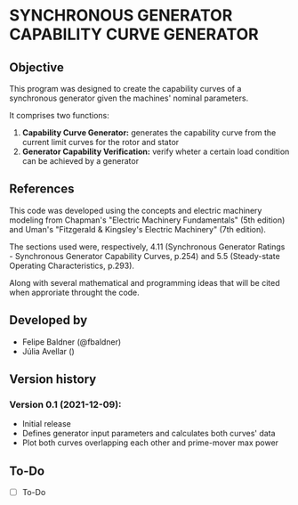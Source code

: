 # SYNCHRONOUS GENERATOR CAPABILITY CURVE GENERATOR
## Objective
This program was designed to create the capability curves of a synchronous generator given the machines' nominal parameters.

It comprises two functions:
1. **Capability Curve Generator:** generates the capability curve from the current limit curves for the rotor and stator
2. **Generator Capability Verification:** verify wheter a certain load condition can be achieved by a generator

## References
This code was developed using the concepts and electric machinery modeling from Chapman's "Electric Machinery Fundamentals" (5th edition) and Uman's "Fitzgerald & Kingsley's Electric Machinery" (7th edition).

The sections used were, respectively, 4.11 (Synchronous Generator Ratings - Synchronous Generator Capability Curves, p.254) and 5.5 (Steady-state Operating Characteristics, p.293).

Along with several mathematical and programming ideas that will be cited when approriate throught the code.

## Developed by
- Felipe Baldner (@fbaldner)
- Júlia Avellar ()

## Version history
### Version 0.1 (2021-12-09):
- Initial release
- Defines generator input parameters and calculates both curves' data
- Plot both curves overlapping each other and prime-mover max power

## To-Do
- [ ] To-Do
